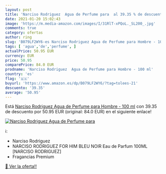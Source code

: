 ```yaml
---
layout: post
title: 'Narciso Rodriguez  Agua de Perfume para  al 39.35 % de descuento'
date: 2021-01-20 15:02:43
image: 'https://m.media-amazon.com/images/I/31RlT-xPQoL._SL200_.jpg'
comments: true
category: ofertas
author: ring
slug: 'B079LF2WY6-es Narciso Rodriguez Agua de Perfume para Hombre - 100 ml'
tags: [ 'agua','de','perfume', ]
actualPrice: 50.95 EUR
currency: EUR
price: 50.95
comparePrice: 84.0 EUR
prodname: 'Narciso Rodriguez  Agua de Perfume para Hombre - 100 ml'
country: 'es'
flag: '🇪🇸'
buyurl: 'https://www.amazon.es/dp/B079LF2WY6/?tag=tolees-21'
descuento: '39.35'
average: '50.95'
---
```


Está [Narciso Rodriguez  Agua de Perfume para Hombre - 100 ml](https://www.amazon.es/dp/B079LF2WY6/?tag=tolees-21) con 39.35 de descuento por 50.95 EUR (original: 84.0 EUR) en el siguiente enlace!

[![Narciso Rodriguez  Agua de Perfume para ](https://m.media-amazon.com/images/I/31RlT-xPQoL._SL200_.jpg)](https://www.amazon.es/dp/B079LF2WY6/?tag=tolees-21)

ℹ️:

- Narciso Rodriguez
- NARCISO RODRIGUEZ FOR HIM BLEU NOIR Eau de Parfum 100ML [NARCISO RODRIGUEZ]
- Fragancias Premium

[🛒 Ver la oferta!!](https://www.amazon.es/dp/B079LF2WY6/?tag=tolees-21)
